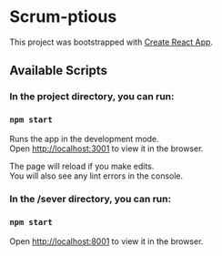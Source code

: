 # Scrum-ptious

This project was bootstrapped with [Create React App](https://github.com/facebook/create-react-app).

## Available Scripts

### In the project directory, you can run:

### `npm start`

Runs the app in the development mode.\
Open [http://localhost:3001](http://localhost:3001) to view it in the browser.

The page will reload if you make edits.\
You will also see any lint errors in the console.

### In the /sever directory, you can run:
### `npm start` 
Open [http://localhost:8001](http://localhost:8001) to view it in the browser.


